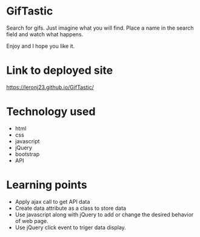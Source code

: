# GifTastic

Search for gifs. Just imagine what you will find. Place a name in the search field and watch what happens. 

Enjoy and I hope you like it.

# Link to deployed site
https://leronj23.github.io/GifTastic/


# Technology used
* html
* css
* javascript
* jQuery
* bootstrap
* API


# Learning points
* Apply ajax call to get API data
* Create data attribute as a class to store data
* Use javascript along with jQuery to add or change the desired behavior of web page.
* Use jQuery click event to triger data display.
